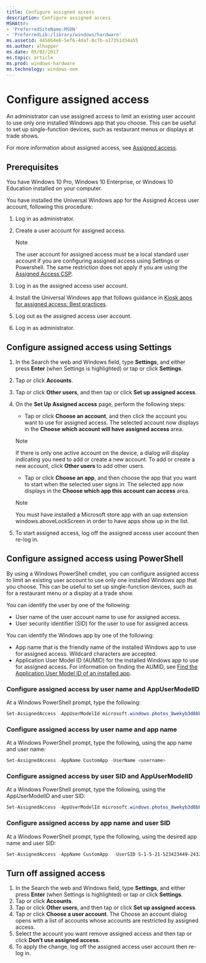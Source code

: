 ```yaml
---
title: Configure assigned access
description: Configure assigned access
MSHAttr:
- 'PreferredSiteName:MSDN'
- 'PreferredLib:/library/windows/hardware'
ms.assetid: 4456b4e6-5ef6-4daf-8c7b-a17351d34a55
ms.author: alhopper
ms.date: 05/02/2017
ms.topic: article
ms.prod: windows-hardware
ms.technology: windows-oem
---
```

# Configure assigned access

An administrator can use assigned access to limit an existing user account to use only one installed Windows app that you choose. This can be useful to set up single-function devices, such as restaurant menus or displays at trade shows.

For more information about assigned access, see [Assigned access](assigned-access.md).

## Prerequisites

You have Windows 10 Pro, Windows 10 Enterprise, or Windows 10 Education installed on your computer.

You have installed the Universal Windows app for the Assigned Access user account, following this procedure:

1. Log in as administrator.
1. Create a user account for assigned access.

   > [!Note]
   > The user account for assigned access must be a local standard user account if you are configuring assigned access using Settings or Powershell. The same restriction does not apply if you are using the [Assigned Access CSP](https://docs.microsoft.com/en-us/windows/client-management/mdm/assignedaccess-csp).

1. Log in as the assigned access user account.
1. Install the Universal Windows app that follows guidance in [Kiosk apps for assigned access: Best practices](https://docs.microsoft.com/en-us/windows-hardware/drivers/partnerapps/create-a-kiosk-app-for-assigned-access).
1. Log out as the assigned access user account.
1. Log in as administrator.

## Configure assigned access using Settings

1. In the Search the web and Windows field, type **Settings**, and either press **Enter** (when Settings is highlighted) or tap or click **Settings**.
1. Tap or click **Accounts**.
1. Tap or click **Other users**, and then tap or click **Set up assigned access**.
1. On the **Set Up Assigned access** page, perform the following steps:
   * Tap or click **Choose an account**, and then click the account you want to use for assigned access. The selected account now displays in the **Choose which account will have assigned access** area.

   > [!Note]
   > If there is only one active account on the device, a dialog will display indicating you need to add or create a new account. To add or create a new account, click **Other users** to add other users.

   * Tap or click **Choose an app**, and then choose the app that you want to start when the selected user signs in. The selected app now displays in the **Choose which app this account can access** area.
   > [!Note]
   > You must have installed a Microsoft store app with an uap extension windows.aboveLockScreen in order to have apps show up in the list.

1. To start assigned access, log off the assigned access user account then re-log in.

## Configure assigned access using PowerShell

By using a Windows PowerShell cmdlet, you can configure assigned access to limit an existing user account to use only one installed Windows app that you choose. This can be useful to set up single-function devices, such as for a restaurant menu or a display at a trade show.

You can identify the user by one of the following:

* User name of the user account name to use for assigned access.
* User security identifier (SID) for the user to use for assigned access.

You can identify the Windows app by one of the following:

* App name that is the friendly name of the installed Windows app to use for assigned access. Wildcard characters are accepted.
* Application User Model ID (AUMID) for the installed Windows app to use for assigned access. For information on finding the AUMID, see [Find the Application User Model ID of an installed app](find-the-application-user-model-id-of-an-installed-app.md).

### Configure assigned access by user name and AppUserModelID

At a Windows PowerShell prompt, type the following:

```powershell
Set-AssignedAccess -AppUserModelId microsoft.windows.photos_8wekyb3d8bbwe!app -UserName <username>
```

### Configure assigned access by user name and app name

At a Windows PowerShell prompt, type the following, using the app name and user name:

```powershell
Set-AssignedAccess -AppName CustomApp -UserName <username>
```

### Configure assigned access by user SID and AppUserModelID

At a Windows PowerShell prompt, type the following, using the AppUserModelID and user SID:

```powershell
Set-AssignedAccess -AppUserModelId microsoft.windows.photos_8wekyb3d8bbwe!app -UserSID S-1-5-21-523423449-2432423479-234123443-1004
```

### Configure assigned access by app name and user SID

At a Windows PowerShell prompt, type the following, using the desired app name and user SID:

```powershell
Set-AssignedAccess -AppName CustomApp  -UserSID S-1-5-21-523423449-2432423479-234123443-1004
```

## <a href="" id="turn-off-aa"></a>Turn off assigned access

1. In the Search the web and Windows field, type **Settings**, and either press **Enter** (when Settings is highlighted) or tap or click **Settings**.
1. Tap or click **Accounts**.
1. Tap or click **Other users**, and then tap or click **Set up assigned access**.
1. Tap or click **Choose a user account**. The Choose an account dialog opens with a list of accounts whose accounts are restricted by assigned access.
1. Select the account you want remove assigned access and then tap or click **Don’t use assigned access**.
1. To apply the change, log off the assigned access user account then re-log in.